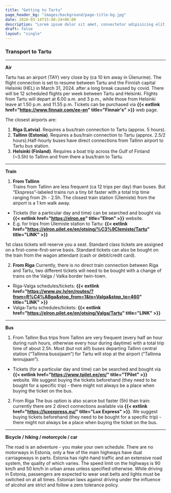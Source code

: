 ```yaml
---
title: "Getting to Tartu"
page_header_bg: "images/background/page-title-bg.jpg"
date: 2020-03-14T15:40:24+06:00
description: "Lorem ipsum dolor sit amet, consectetur adipisicing elit. Maiores, velit."
draft: false
layout: "single"
---
```


### Transport to Tartu

---

**Air**

Tartu has an airport (TAY) very close by (ca 10 km away in Ülenurme). The flight connection is set to resume between Tartu and the Finnish capital Helsinki (HEL) in March 31, 2024. after a long break caused by covid. There will be 12 scheduled flights per week between Tartu and Helsinki. Flights from Tartu will depart at 6.00 a.m. and 3 p.m., while those from Helsinki leave at 1.50 p.m. and 11.55 p.m. Tickets can be purchased via **{{< extlink href="https://www.finnair.com/ee-en" title="Finnair's" >}}** web page.

The closest airports are:

1. **Riga (Latvia)**. Requires a bus/train connection to Tartu (approx. 5 hours).
2. **Tallinn (Estonia)**. Requires a bus/train connection to Tartu (approx. 2.5/2 hours).Half-hourly buses have direct connections from Tallinn airport to Tartu bus station.
3. **Helsinki (Finland)**. Requires a boat trip across the Gulf of Finland (~3.5h) to Tallinn and from there a bus/train to Tartu.

---

**Train**

1. **From Tallinn**  
   Trains from Tallinn are less frequent (ca 12 trips per day) than buses. But “Ekspress”-labeled trains run a tiny bit faster with a total trip time ranging from 2h - 2.5h. The closest train station (Ülemiste) from the airport is a 1 km walk away.

- Tickets (for a particular day and time) can be searched and bought via **{{< extlink href="https://elron.ee" title="Elron" >}}** website.
- E.g. for trips from Ülemiste station to Tartu: **{{< extlink href="https://elron.pilet.ee/en/otsing/%C3%9Clemiste/Tartu" title="LINK" >}}**

1st class tickets will reserve you a seat. Standard class tickets are assigned on a first-come-first-serve basis. Standard tickets can also be bought on the train from the wagon attendant (cash or debit/credit card).

2. **From Riga**
   Currently, there is no direct train connection between Riga and Tartu, two different tickets will need to be bought with a change of trains on the Valga / Valka border twin-town.

- Riga-Valga schedules/tickets: **{{< extlink href="https://www.pv.lv/en/routes/?from=R%C4%ABga&stop_from=1&to=Valga&stop_to=460" title="LINK" >}}**
- Valga-Tartu schedules/tickets: **{{< extlink href="https://elron.pilet.ee/en/otsing/Valga/Tartu" title="LINK" >}}**

---

**Bus**

1. From Tallinn
   Bus trips from Tallinn are very frequent (every half an hour during rush hours, otherwise every hour during daytime) with a total trip time of about 2.5h. Most (but not all!) buses departing Tallinn central station (“Tallinna bussijaam”) for Tartu will stop at the airport (“Tallinna lennujaam”).

- Tickets (for a particular day and time) can be searched and bought via **{{< extlink href="https://www.tpilet.ee/en/" title="TPilet" >}}** website.
  We suggest buying the tickets beforehand (they need to be bought for a specific trip) - there might not always be a place when buying the ticket on the bus.

2. From Riga
   The bus option is also scarce but faster (5h) than train: currently there are 2 direct connections available via **{{< extlink href="https://luxexpress.eu/" title="Lux Express" >}}**.
   We suggest buying tickets beforehand (they need to be bought for a specific trip) - there might not always be a place when buying the ticket on the bus.

---

**Bicycle / hiking / motorcycle / car**

The road is an adventure - you make your own schedule. There are no motorways in Estonia, only a few of the main highways have dual carriageways in parts. Estonia has right-hand traffic and an extensive road system, the quality of which varies. The speed limit on the highways is 90 km/h and 50 km/h in urban areas unless specified otherwise. While driving in Estonia, passengers are expected to wear seat belts and lights must be switched on at all times. Estonian laws against driving under the influence of alcohol are strict and follow a zero tolerance policy.
